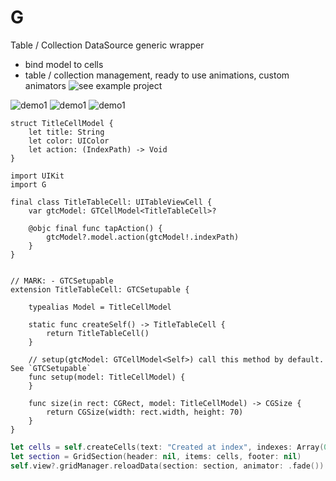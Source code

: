 # G
Table / Collection DataSource generic wrapper

- bind model to cells
- table / collection management, ready to use animations, custom animators ![see example project](https://github.com/ffs14k/G/tree/master/GExample)

![demo1](https://media.giphy.com/media/v1.Y2lkPTc5MGI3NjExdWIwcDQxa2FoZjZpM2hlZzU3YTRsMmttajUzb3l3NWM0azZ3eWpzeSZlcD12MV9pbnRlcm5hbF9naWZfYnlfaWQmY3Q9Zw/0K9u2nRzM48CVjg2da/giphy.gif)
![demo1](https://media.giphy.com/media/v1.Y2lkPTc5MGI3NjExMmltYWtmYzBlemR5cXQ3M3UzN3JyaHlsbXQ1b2dvMmI0ZzBjcGVtcSZlcD12MV9pbnRlcm5hbF9naWZfYnlfaWQmY3Q9Zw/bfg0kgoe8C2scjW40C/giphy.gif)
![demo1](https://media.giphy.com/media/v1.Y2lkPTc5MGI3NjExcjRxenhvZXJ5Mnc3bDF5YjZ1eGx2Znc1NGdkNnk1ZGs1NnloMnAweSZlcD12MV9pbnRlcm5hbF9naWZfYnlfaWQmY3Q9Zw/vfEmYmH2FOhTTuelHd/giphy.gif)


```
struct TitleCellModel {
    let title: String
    let color: UIColor
    let action: (IndexPath) -> Void
}
```

```
import UIKit
import G

final class TitleTableCell: UITableViewCell {
    var gtcModel: GTCellModel<TitleTableCell>?
    
    @objc final func tapAction() {
        gtcModel?.model.action(gtcModel!.indexPath)
    }
}


// MARK: - GTCSetupable
extension TitleTableCell: GTCSetupable {
    
    typealias Model = TitleCellModel
    
    static func createSelf() -> TitleTableCell {
        return TitleTableCell()
    }
    
    // setup(gtcModel: GTCellModel<Self>) call this method by default. See `GTCSetupable`
    func setup(model: TitleCellModel) {
    }
    
    func size(in rect: CGRect, model: TitleCellModel) -> CGSize {
        return CGSize(width: rect.width, height: 70)
    }   
}
```

```swift
let cells = self.createCells(text: "Created at index", indexes: Array(0..<10))
let section = GridSection(header: nil, items: cells, footer: nil)
self.view?.gridManager.reloadData(section: section, animator: .fade())
```
